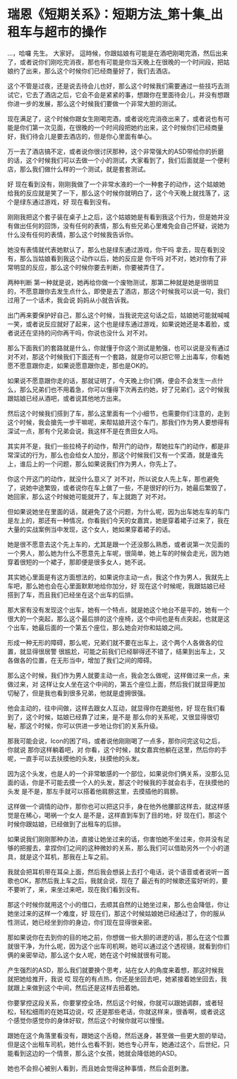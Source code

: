 # 瑞恩《短期关系》：短期方法_第十集_出租车与超市的操作

…，哈囉 先生。 大家好。 這時候，你跟姑娘有可能是在酒吧刚喝完酒，然后出来了，或者说你们刚吃完消夜，那也有可能是你当天晚上在很晚的一个时间段，把姑娘约了出来，那么这个时候你们已经商量好了，我们去酒店。

这个不管是过夜，还是说去待会儿也好，那么这个时候我们需要通过一些技巧去测试它，它去了酒店之后，它会不会是紧紧的事，想跟你在里面待会儿，并没有想跟你进一步的发展，那么这个时候我们要做一个非常大胆的测试。

现在满足了，这个时候你跟女生刚喝完酒，或者说吃完消夜出来了，或者说也有可能是你们第一次见面，在很晚的一个时间段把她约出来，这个时候你们已经商量好，我们待会儿是要去酒店的，但是你心里面有单心。

万一去了酒店搞不定，或者说你很讨厌那种，这个非常强大的ASD带给你的折磨的话，这个时候我们可以去做一个小的测试，大家看到了，我们后面就是一个便利店，那么我们做什么样的一个测试，就是套套测试。

好 现在看到没有，刚刚我做了一个非常水液的一个一种套子的动作，这个姑娘她给我的反应就是笑了一下，那么这个时候你就明白了，这个今天晚上就找落了，这个是绿东通过游戏，好 现在看到没有。

刚刚我把这个套子装在桌子上之后，这个姑娘她是有看到我这个行为，但是她并没有做出任何的回饰，没有任何的表情，那么有些兄弟心里难免会自己怀疑，说她为什么没有任何的表情，那么这个时候我告诉你。

她没有表情就代表她默认了，那么也是绿东通过游戏，你干吗 拿去，现在看到没有，那么当姑娘看到我这个动作以后，她的反应是 你干吗 对不对，她对你有了非常明显的反应，那么这个时候你要去判断，你要被弄住了。

两种判断 第一种就是说，她再给你做一个废物测试，那第二种就是她是很明显的，不愿意跟你去发生点什么，即使是去了酒店，那这个时候我可以说一句，我们过用了一个话术，我会说 妈妈从小就告诉我。

出门再来要保护好自己，那么这个时候，当我说完这句话之后，姑娘她可能就喊喊一笑，或者说反应就好了起来，这个也是绿东通过游戏，如果说她还是本着脸，或者说还在坚持的问你再干吗，你说也没什么 对不对。

那么下面我们的套路就是什么，你就懂于你这个测试是勉强，也可以说是没有通过 对不对，那这个时候我们下面还有一个套路，就是你可以把它带上出毒车，你看她愿不愿意跟你走，如果说愿意跟你走，那也是OK的。

如果说不愿意跟你走的话，那就证明了，今天晚上你们俩，便会不会发生一点什么，那么兄弟们也不用着急，你可以懂得下次再去约她，好了兄弟们，这个时候我跟姑娘已经从酒吧，或者说其他地方出来。

然后这个时候我们搭到了车，那么这里面有一个小细节，也需要你们注意的，走到这个时候，我会搶先一步干嘛呢，来帮姑娘开这个车门，那我们作为男人要想得有深试一点，那有个兄弟会说，我这样不是在贵田女人吗。

其实并不是，我们一些拉椅子的动作，帮开门的动作，帮她拉车门的动作，都是非常深试的行为，那么也会给女人加分，那这个时候我们又有一个奖酒，就是谁先上，谁后上的一个问题，那么如果说我们作为男人，你先上了。

你这个开这门的动作，就没什么意义了 对不对，所以说女人先上车，那也避免了，说她中途繁毁，或者说你在车上做了一些，不是很好的行为，她最后繁毁了，她回家，那么这个时候她可能就开了，车上就跑了 对不对。

但如果说她坐在里面的话，就避免了这个问题，为什么呢，因为出车她左车的车门是左上的，那还有一种情况，你看我们今天的女嘉宾，她是穿着裙子过来了，我在大量的实战案例当中发现，这个女人，她如果穿着裙子的话。

她是很不愿意去这个先上车的，尤其是跟一个还没那么熟悉，或者说第一次见面的一个男人，那么她为什么不愿意先上车呢，很简单，她上车的时候会走光，因为她穿着很短的一个裙子，那即便是很多女人，她不说。

其实她心里面是有这方面想法的，如果说你主动一点，我这个作为男人，我就先上车吧，那么她也会在心里面默默地给你加分，好 现在这个时候呢，我跟姑娘已经搭到了车，而且我们已经坐在这个出车的后排。

那大家有没有发现这个出车，她有一个特点，就是她这个地台不是平的，她有一个很大的一个突起，那么这个最后排的这个座椅，这个中间也是有点突起，也就是这个出车，她最后面的一个第五个座位，那么她会对你和姑娘之间。

形成一种无形的障碍，那么呢，兄弟们就不要在出车上，这个两个人各做各的位置，就显得很居警 很尴尬，可能之前我们已经聊得还不错了，结果到出车上，又各做各的位置，在无形当中，增加了我们之间的障碍。

那么这个时候，我们作为男人就要主动一点，我会怎么做呢，这样做过来一点，来 做过来，对 这样让女人坐在这个中间的，第五个座位上面，然后我们就显得更加切秘了，但是我也看到很多兄弟，他就是虚拥很强。

他会主动的，往中间做，这样去跟女人互动，就显得你在跪挺他，好 现在我们看到了，这个时候，姑娘已经靠了过来，是不是 那么你的关系呢，又很显得很切秘，那这个时候，你可以供进一步地让你们的关系升级。

那我可能会说，Icon的困了吗，或者说他刚刚喝了一点多，那你问完这句之后，你就说 那你这样躺着吧，对 你看，这个时候，就女嘉宾他躺在这里，然后你的手呢，一直手可以去扶摸他的头发，扶摸他的头发。

因为这个头发，也是人的一个非常敏感的一个部位，如果说你们俩关系，没那么见面的话，你是不可能去摸一个人的头发，那这个时候我的手就会右手，在扶摸他的头发 是不是，那左手就可以搭着他肩膀这里，去摸插他的肩膀。

这样做一个调情的动作，那你也可以把这只手，身在他外他腰部这样去，就这样感觉是在稀心，喝祸一个女人 是不是，这样直到车到了目的地，好 现在们，那这个时候你跟姑娘，已经做到了出租车的后排。

如果说我们刚刚那种办法，直接让她坐过来的话，你害怕她不坐过来，你并没有足够的把握去，拿捏你们之间的这种微妙的关系，那么我们可以借助另外一个小的道具，就是这个耳机，那我在上车之前。

我就会把耳机带在耳朵上面，然后我会想装上去打个电话，说个语音或者说听一首歌也OK，那然后我上车之后，我就会说，现在了 最近有的时候歌还蛮好听的，要不要听了，来，来坐过来吧，现在我们看到没有。

那这个时候你就用这个小的借口，去顺其自然的让她坐过来，那么也会降低，你让她坐过来的这样一个难度，好 现在们，那这个时候姑娘她已经通过了，你的服从性测试，她已经坐到你的身边，你们现在显得很亲密。

那如果说你在去到你的目的地之前，你想做一些大胆的进逻的话，那么在这个位置就很干净，为什么呢，因为这个出车司机啊，她可以通过这个透视镜，就看到你们俩的亲密举动，那么这个女人呢，她在这个时候就很有可能。

产生强烈的ASD，那么我们就要换个思考，站在女人的角度来着想，那这时候我就把她给推开，我说 哎 现在的有点热，你还是坐回去吧，她紧接着她坐回去，我就跟上来做到这个中间，然后还是这样去扭着她。

你要掌控这段关系，你要掌控全场，然后这个时候，你就可以跟她调群，或者轻松，轻松细雨的在她耳边说，哎 还是那些老话，你就这样来，很香啊，或者说这个感觉你感觉你的身体好软，然后这个时候你就可以慢慢。

跟她在这个角落里看没有，跟她这个舌稳，然后送身，甚至做一些更大胆的举动，但是这个出租车司机，她什么也看不到，她也专心开车，她通过这个，后世纪，只能看到这边的一个情景，那么这个女孩，她就会降低她的ASD。

她也不会担心被别人看到，而且她会觉得这种事情，然后会逛刺激。